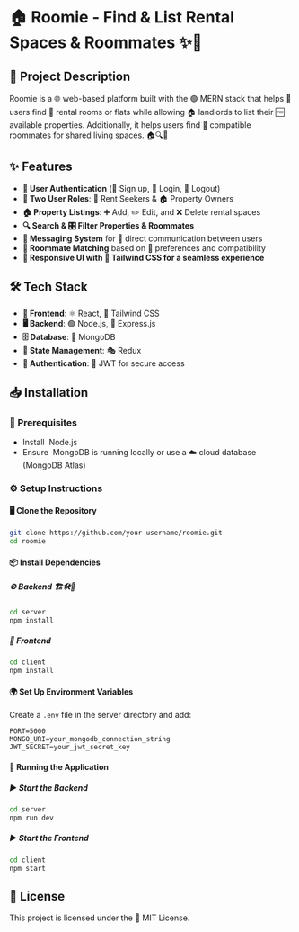 # 🏠 Roomie - Find & List Rental Spaces & Roommates ✨🎉

## 📜 Project Description&#x20;

Roomie is a 🌐 web-based platform built with the 🟢 MERN stack that helps 👥 users find 🏡 rental rooms or flats while allowing 🏠 landlords to list their 🆓 available properties. Additionally, it helps users find 👫 compatible roommates for shared living spaces. 🏠🔍💬

## ✨ Features&#x20;

- **🔐 User Authentication** (📝 Sign up, 🔑 Login, 🚪 Logout)
- **👥 Two User Roles**: 🏡 Rent Seekers & 🏠 Property Owners
- **🏠 Property Listings**: ➕ Add, ✏️ Edit, and ❌ Delete rental spaces
- **🔍 Search & 🎛️ Filter Properties & Roommates**
- **💬 Messaging System** for 📩 direct communication between users
- **🤝 Roommate Matching** based on 🎯 preferences and compatibility
- **📱 Responsive UI with 🎨 Tailwind CSS for a seamless experience**

## 🛠️ Tech Stack&#x20;

- **🎨 Frontend**: ⚛️ React, 🎨 Tailwind CSS
- **🖥️ Backend**: 🟢 Node.js, 🚀 Express.js
- **🗄️ Database**: 🍃 MongoDB
- **🔄 State Management**: 🎭 Redux
- **🔐 Authentication**: 🔑 JWT for secure access

## 📥 Installation&#x20;

### 🛑 Prerequisites&#x20;

- Install  Node.js
- Ensure  MongoDB is running locally or use a ☁️ cloud database (MongoDB Atlas)

### ⚙️ Setup Instructions&#x20;

#### 🖥️ Clone the Repository&#x20;

```bash
git clone https://github.com/your-username/roomie.git
cd roomie
```

#### 📦 Install Dependencies&#x20;

##### ⚙️ Backend 🏗️🛠️🚀

```bash
cd server
npm install
```

##### 🎨 Frontend

```bash
cd client
npm install
```

#### 🌍 Set Up Environment Variables&#x20;

Create a `.env` file in the server directory and add:

```
PORT=5000
MONGO_URI=your_mongodb_connection_string
JWT_SECRET=your_jwt_secret_key
```

#### 🚀 Running the Application

##### ▶️ Start the Backend&#x20;

```bash
cd server
npm run dev
```

##### ▶️ Start the Frontend&#x20;

```bash
cd client
npm start
```

## 📝 License&#x20;

This project is licensed under the 📜 MIT License.&#x20;
